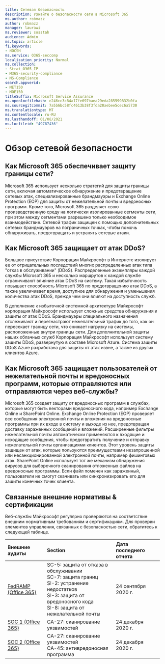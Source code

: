 ```yaml
---
title: Сетевая безопасность
description: Узнайте о безопасности сети в Microsoft 365
ms.author: robmazz
author: robmazz
manager: laurawi
ms.reviewer: sosstah
audience: Admin
ms.topic: article
f1.keywords:
- NOCSH
ms.service: O365-seccomp
localization_priority: Normal
ms.collection:
- Strat_O365_IP
- M365-security-compliance
- MS-Compliance
search.appverid:
- MET150
- MOE150
titleSuffix: Microsoft Service Assurance
ms.openlocfilehash: e246cc3c84a17fe697baea29eda285599832b0fa
ms.sourcegitcommit: 7a5b6bc58fc4613b38f3fda20aebee5cec6a5730
ms.translationtype: MT
ms.contentlocale: ru-RU
ms.lasthandoff: 01/08/2021
ms.locfileid: "49787436"
---
```

# <a name="network-security-overview"></a>Обзор сетевой безопасности

## <a name="how-does-microsoft-365-secure-the-network-boundary"></a>Как Microsoft 365 обеспечивает защиту границы сети?

Microsoft 365 использует несколько стратегий для защиты границы сети, включая автоматическое обнаружение и предотвращение сетевых атак, специализированные брандмауэры и Exchange Online Protection (EOP) для защиты от нежелательной почты и вредоносных программ. Кроме того, Microsoft 365 разделяет свою производственную среду на логически изолированные сегменты сети, при этом между сегментами разрешено только необходимое взаимодействие. Сетевой трафик защищен с помощью дополнительных сетевых брандмауэров на пограничных точках, чтобы помочь обнаруживать, предотвращать и устранять сетевые атаки.

## <a name="how-does-microsoft-365-defend-against-ddos-attacks"></a>Как Microsoft 365 защищает от атак DDoS?

Большое присутствие Корпорации Майкрософт в Интернете изолирует ее от отрицательных последствий многих распределенных атак типа "отказ в обслуживании" (DDoS). Распределенные экземпляры каждой службы Microsoft 365 и несколько маршрутов к каждой службе ограничивают влияние атак DDoS на систему. Такая избыточность повышает способность Microsoft 365 по предотвращению атак DDoS, а также увеличивает время, доступное для обнаружения и уменьшения количества атак DDoS, прежде чем они влияют на доступность служб.

В дополнение к избыточной системной архитектуре Майкрософт корпорация Майкрософт использует сложные средства обнаружения и защиты от атак DDoS. Брандмауэры специального назначения отслеживают и перегнастрают нежелательный трафик до того, как он пересекает границу сети, что снижает нагрузку на системы, расположенные внутри границы сети. Для дополнительной защиты наших облачных служб Корпорация Майкрософт использует систему защиты DDoS, развернутую в составе Microsoft Azure. Система защиты DDoS Azure разработана для защиты от атак извне, а также из других клиентов Azure.

## <a name="how-does-microsoft-365-protect-users-against-spam-and-malware-being-uploaded-or-sent-through-online-services"></a>Как Microsoft 365 защищает пользователей от нежелательной почты и вредоносных программ, которые отправляются или отправляются через веб-службы?

Microsoft 365 создает защиту от вредоносных программ в службах, которые могут быть векторами вредоносного кода, например Exchange Online и SharePoint Online. Exchange Online Protection (EOP) проверяет все сообщения электронной почты и вложения на вредоносные программы при их входе в систему и выходе из нее, предотвращая доставку зараженных сообщений и вложений. Расширенные фильтры нежелательной почты автоматически применяются к входящие и исходящие сообщения, чтобы предотвратить получение и отправку нежелательной почты организациями клиентов. Этот уровень защиты защищен от атак, которые пользуются преимуществами незапрошенной или несанкционированной электронной почты, например фишинговых атак. SharePoint Online использует тот же механизм обнаружения вирусов для выборочного сканирования отложенных файлов на вредоносные программы. Если файл помечен как зараженный, пользователи не смогут скачивать или синхронизировать его для защиты конечных точек клиента.

## <a name="related-external-regulations--certifications"></a>Связанные внешние нормативы & сертификации

Веб-службы Майкрософт регулярно проверяются на соответствие внешним нормативным требованиям и сертификациям. Для проверки элементов управления, связанных с безопасностью сети, обратитесь к следующей таблице.

| **Внешние аудиты** | **Section** | **Дата последнего отчета** |
|:--------------------|:------------|:-----------------------|
| [FedRAMP (Office 365)](https://compliance.microsoft.com/compliancemanager) | SC-5: защита от отказа в обслуживании <br> SC-7: защита границ <br> SI-2: устранение недостатков <br> SI-3: защита от вредоносного кода <br> SI-8: защита от нежелательной почты | 24 сентября 2020 г. |
| [SOC 1 (Office 365)](https://servicetrust.microsoft.com/ViewPage/MSComplianceGuideV3?command=Download&downloadType=Document&downloadId=90df3f9c-3aaf-4dbf-99d0-ca9f2991721b&tab=7027ead0-3d6b-11e9-b9e1-290b1eb4cdeb&docTab=7027ead0-3d6b-11e9-b9e1-290b1eb4cdeb_SOC_%2F_SSAE_16_Reports) | CA-27: сканирование уязвимостей | 24 декабря 2020 г. |
| [SOC 2 (Office 365)](https://servicetrust.microsoft.com/ViewPage/MSComplianceGuideV3?command=Download&downloadType=Document&downloadId=a73c1738-7892-42b7-acd3-87b6371c53f6&tab=7027ead0-3d6b-11e9-b9e1-290b1eb4cdeb&docTab=7027ead0-3d6b-11e9-b9e1-290b1eb4cdeb_SOC_%2F_SSAE_16_Reports) | CA-27: сканирование уязвимостей <br> CA-45: антивредоносная программа | 24 декабря 2020 г. |
